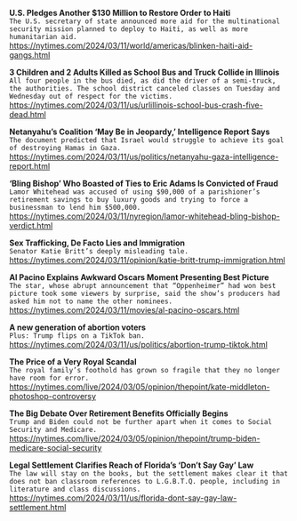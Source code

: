 **U.S. Pledges Another $130 Million to Restore Order to Haiti**\
`The U.S. secretary of state announced more aid for the multinational security mission planned to deploy to Haiti, as well as more humanitarian aid.`\
https://nytimes.com/2024/03/11/world/americas/blinken-haiti-aid-gangs.html

**3 Children and 2 Adults Killed as School Bus and Truck Collide in Illinois**\
`All four people in the bus died, as did the driver of a semi-truck, the authorities. The school district canceled classes on Tuesday and Wednesday out of respect for the victims.`\
https://nytimes.com/2024/03/11/us/urlillinois-school-bus-crash-five-dead.html

**Netanyahu’s Coalition ‘May Be in Jeopardy,’ Intelligence Report Says**\
`The document predicted that Israel would struggle to achieve its goal of destroying Hamas in Gaza.`\
https://nytimes.com/2024/03/11/us/politics/netanyahu-gaza-intelligence-report.html

**‘Bling Bishop’ Who Boasted of Ties to Eric Adams Is Convicted of Fraud**\
`Lamor Whitehead was accused of using $90,000 of a parishioner’s retirement savings to buy luxury goods and trying to force a businessman to lend him $500,000.`\
https://nytimes.com/2024/03/11/nyregion/lamor-whitehead-bling-bishop-verdict.html

**Sex Trafficking, De Facto Lies and Immigration**\
`Senator Katie Britt’s deeply misleading tale.`\
https://nytimes.com/2024/03/11/opinion/katie-britt-trump-immigration.html

**Al Pacino Explains Awkward Oscars Moment Presenting Best Picture**\
`The star, whose abrupt announcement that “Oppenheimer” had won best picture took some viewers by surprise, said the show’s producers had asked him not to name the other nominees.`\
https://nytimes.com/2024/03/11/movies/al-pacino-oscars.html

**A new generation of abortion voters**\
`Plus: Trump flips on a TikTok ban.`\
https://nytimes.com/2024/03/11/us/politics/abortion-trump-tiktok.html

**The Price of a Very Royal Scandal**\
`The royal family’s foothold has grown so fragile that they no longer have room for error.`\
https://nytimes.com/live/2024/03/05/opinion/thepoint/kate-middleton-photoshop-controversy

**The Big Debate Over Retirement Benefits Officially Begins**\
`Trump and Biden could not be further apart when it comes to Social Security and Medicare.`\
https://nytimes.com/live/2024/03/05/opinion/thepoint/trump-biden-medicare-social-security

**Legal Settlement Clarifies Reach of Florida’s ‘Don’t Say Gay’ Law**\
`The law will stay on the books, but the settlement makes clear it that does not ban classroom references to L.G.B.T.Q. people, including in literature and class discussions.`\
https://nytimes.com/2024/03/11/us/florida-dont-say-gay-law-settlement.html

